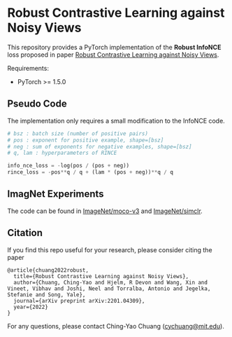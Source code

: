 # Robust Contrastive Learning against Noisy Views
This repository provides a PyTorch implementation of the **Robust InfoNCE** loss proposed in paper [Robust Contrastive Learning against Noisy Views](https://arxiv.org/pdf/2201.04309.pdf).

Requirements:
+ PyTorch >= 1.5.0


## Pseudo Code

The implementation only requires a small modification to the InfoNCE code.
```py    
# bsz : batch size (number of positive pairs)
# pos : exponent for positive example, shape=[bsz]
# neg : sum of exponents for negative examples, shape=[bsz]
# q, lam : hyperparameters of RINCE

info_nce_loss = -log(pos / (pos + neg))
rince_loss = -pos**q / q + (lam * (pos + neg))**q / q
```

## ImagNet Experiments

The code can be found in [ImageNet/moco-v3](https://github.com/chingyaoc/RINCE/tree/main/ImageNet/moco-v3) and [ImageNet/simclr](https://github.com/chingyaoc/RINCE/tree/main/ImageNet/simclr).

## Citation

If you find this repo useful for your research, please consider citing the paper

```
@article{chuang2022robust,
  title={Robust Contrastive Learning against Noisy Views},
  author={Chuang, Ching-Yao and Hjelm, R Devon and Wang, Xin and Vineet, Vibhav and Joshi, Neel and Torralba, Antonio and Jegelka, Stefanie and Song, Yale},
  journal={arXiv preprint arXiv:2201.04309},
  year={2022}
}
```
For any questions, please contact Ching-Yao Chuang (cychuang@mit.edu).

